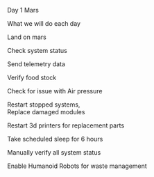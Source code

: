Day 1 Mars 

What we will do each day

Land on mars 


Check system status 

Send telemetry data 

Verify food stock 

Check for issue with Air pressure

Restart stopped systems,  
Replace damaged modules 

Restart 3d printers for replacement parts 

Take scheduled sleep for 6 hours

Manually verify all system status

Enable Humanoid Robots for waste management 





